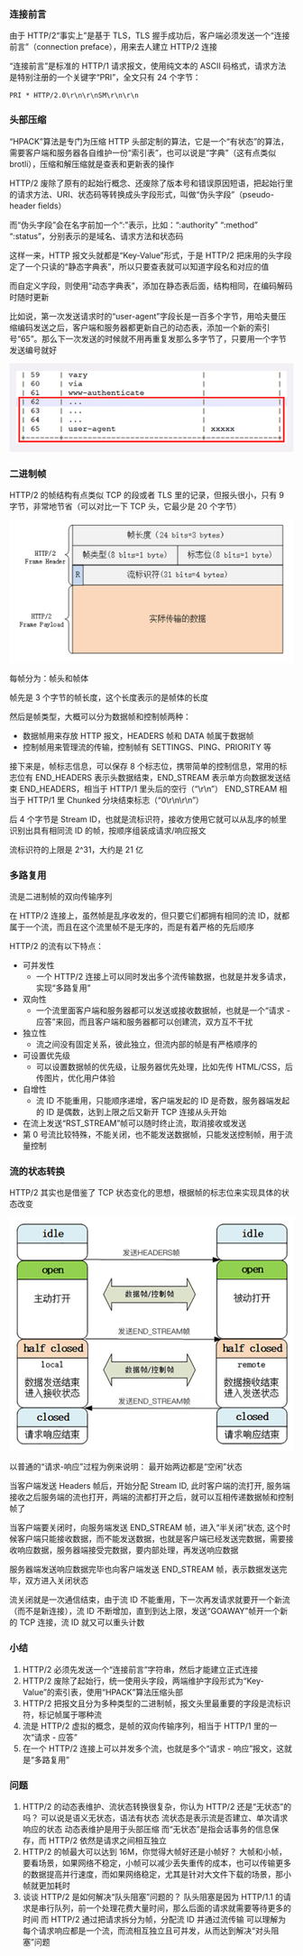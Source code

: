 ### 连接前言

由于 HTTP/2“事实上”是基于 TLS，TLS 握手成功后，客户端必须发送一个“连接前言”（connection preface），用来去人建立 HTTP/2 连接

“连接前言”是标准的 HTTP/1 请求报文，使用纯文本的 ASCII 码格式，请求方法是特别注册的一个关键字“PRI”，全文只有 24 个字节：

```
PRI * HTTP/2.0\r\n\r\nSM\r\n\r\n
```

### 头部压缩

“HPACK”算法是专门为压缩 HTTP 头部定制的算法，它是一个“有状态”的算法，需要客户端和服务器各自维护一份“索引表”，也可以说是“字典”（这有点类似 brotli），压缩和解压缩就是查表和更新表的操作

HTTP/2 废除了原有的起始行概念、还废除了版本号和错误原因短语，把起始行里的请求方法、URI、状态码等转换成头字段形式，叫做“伪头字段”（pseudo-header fields）

而“伪头字段”会在名字前加一个“:”表示，比如：“:authority” “:method” “:status”，分别表示的是域名、请求方法和状态码

这样一来，HTTP 报文头就都是“Key-Value”形式，于是 HTTP/2 把床用的头字段定了一个只读的“静态字典表”，所以只要查表就可以知道字段名和对应的值

而自定义字段，则使用“动态字典表”，添加在静态表后面，结构相同，在编码解码时随时更新

比如说，第一次发送请求时的“user-agent”字段长是一百多个字节，用哈夫曼压缩编码发送之后，客户端和服务器都更新自己的动态表，添加一个新的索引号“65”。那么下一次发送的时候就不用再重复发那么多字节了，只要用一个字节发送编号就好

![img_4.png](img_4.png)


### 二进制帧

HTTP/2 的帧结构有点类似 TCP 的段或者 TLS 里的记录，但报头很小，只有 9 字节，非常地节省（可以对比一下 TCP 头，它最少是 20 个字节）

![img_5.png](img_5.png)

每帧分为：帧头和帧体

帧先是 3 个字节的帧长度，这个长度表示的是帧体的长度

然后是帧类型，大概可以分为数据帧和控制帧两种：
* 数据帧用来存放 HTTP 报文，HEADERS 帧和 DATA 帧属于数据帧
* 控制帧用来管理流的传输，控制帧有 SETTINGS、PING、PRIORITY 等

接下来是，帧标志信息，可以保存 8 个标志位，携带简单的控制信息，常用的标志位有 END_HEADERS 表示头数据结束，END_STREAM 表示单方向数据发送结束 END_HEADERS，相当于 HTTP/1 里头后的空行（“\r\n”） END_STREAM 相当于 HTTP/1 里 Chunked 分块结束标志（“0\r\n\r\n”）

后 4 个字节是 Stream ID，也就是流标识符，接收方使用它就可以从乱序的帧里识别出具有相同流 ID 的帧，按顺序组装成请求/响应报文

流标识符的上限是 2^31，大约是 21 亿


### 多路复用
流是二进制帧的双向传输序列

在 HTTP/2 连接上，虽然帧是乱序收发的，但只要它们都拥有相同的流 ID，就都属于一个流，而且在这个流里帧不是无序的，而是有着严格的先后顺序


HTTP/2 的流有以下特点：

* 可并发性
  * 一个 HTTP/2 连接上可以同时发出多个流传输数据，也就是并发多请求，实现“多路复用”
* 双向性
  * 一个流里面客户端和服务器都可以发送或接收数据帧，也就是一个“请求 - 应答”来回，而且客户端和服务器都可以创建流，双方互不干扰
* 独立性
  * 流之间没有固定关系，彼此独立，但流内部的帧是有严格顺序的
* 可设置优先级
  * 可以设置数据帧的优先级，让服务器优先处理，比如先传 HTML/CSS，后传图片，优化用户体验
* 自增性
  * 流 ID 不能重用，只能顺序递增，客户端发起的 ID 是奇数，服务器端发起的 ID 是偶数，达到上限之后又新开 TCP 连接从头开始
* 在流上发送“RST_STREAM”帧可以随时终止流，取消接收或发送
* 第 0 号流比较特殊，不能关闭，也不能发送数据帧，只能发送控制帧，用于流量控制

### 流的状态转换

HTTP/2 其实也是借鉴了 TCP 状态变化的思想，根据帧的标志位来实现具体的状态改变

![img_6.png](img_6.png)

以普通的“请求-响应”过程为例来说明： 最开始两边都是“空闲”状态

当客户端发送 Headers 帧后，开始分配 Stream ID, 此时客户端的流打开, 服务端接收之后服务端的流也打开，两端的流都打开之后，就可以互相传递数据帧和控制帧了

当客户端要关闭时，向服务端发送 END_STREAM 帧，进入“半关闭”状态, 这个时候客户端只能接收数据，而不能发送数据，也就是客户端已经发送完数据，需要接收响应数据，服务器端接受完数据，要内部处理，再发送响应数据

服务器端发送响应数据完毕也向客户端发送 END_STREAM 帧，表示数据发送完毕，双方进入关闭状态

流关闭就是一次通信结束，由于流 ID 不能重用，下一次再发请求就要开一个新流（而不是新连接），流 ID 不断增加，直到到达上限，发送“GOAWAY”帧开一个新的 TCP 连接，流 ID 就又可以重头计数

### 小结

1. HTTP/2 必须先发送一个“连接前言”字符串，然后才能建立正式连接
2. HTTP/2 废除了起始行，统一使用头字段，两端维护字段形式为“Key-Value”的索引表，使用“HPACK”算法压缩头部
3. HTTP/2 把报文且分为多种类型的二进制帧，报文头里最重要的字段是流标识符，标记帧属于哪种流
4. 流是 HTTP/2 虚拟的概念，是帧的双向传输序列，相当于 HTTP/1 里的一次“请求 - 应答”
5. 在一个 HTTP/2 连接上可以并发多个流，也就是多个“请求 - 响应”报文，这就是“多路复用”

### 问题

1. HTTP/2 的动态表维护、流状态转换很复杂，你认为 HTTP/2 还是“无状态”的吗？
   可以说是语义无状态，语法有状态
   流状态是表示流是否建立、单次请求响应的状态
   动态表维护是用于头部压缩
   而“无状态”是指会话事务的信息保存，而 HTTP/2 依然是请求之间相互独立
2. HTTP/2 的帧最大可以达到 16M，你觉得大帧好还是小帧好？
   大帧和小帧，要看场景，如果网络不稳定，小帧可以减少丢失重传的成本，也可以传输更多的数据提高并行速度，而如果网络稳定，尤其是针对大文件下载的场景，那小帧就更加耗时
3. 谈谈 HTTP/2 是如何解决“队头阻塞”问题的？
   队头阻塞是因为 HTTP/1.1 的请求是串行队列，前一个处理花费大量时间，那么后面的请求就需要等待更多的时间
   而 HTTP/2 通过把请求拆分为帧，分配流 ID 并通过流传输
   可以理解为每个请求响应都是一个流，而流相互独立且可并发，从而达到解决“对头阻塞”问题





